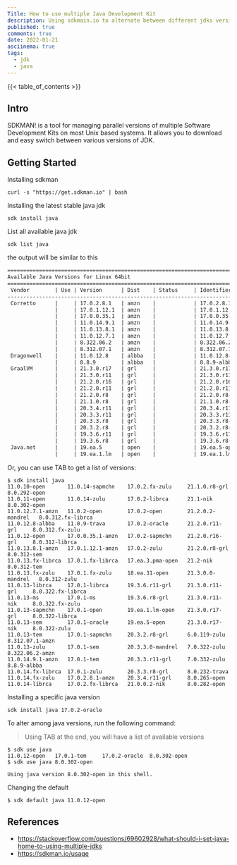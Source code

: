 ```yaml
---
Title: How to use multiple Java Development Kit
description: Using sdkmain.io to alternate between different jdks versions 
published: true
comments: true
date: 2022-01-21
asciinema: true
tags:
  - jdk
  - java
---
```


{{< table_of_contents >}}

## Intro

SDKMAN! is a tool for managing parallel versions of multiple Software Development Kits on most Unix based systems. It allows you to download and easy switch between various versions of JDK.

## Getting Started

Installing sdkman

```shell
curl -s "https://get.sdkman.io" | bash
```

Installing the latest stable java jdk

```shell
sdk install java
```

List all available java jdk

```shell
sdk list java
```

the output will be similar to this

```txt
================================================================================
Available Java Versions for Linux 64bit
================================================================================
 Vendor        | Use | Version      | Dist    | Status     | Identifier
--------------------------------------------------------------------------------
 Corretto      |     | 17.0.2.8.1   | amzn    |            | 17.0.2.8.1-amzn
               |     | 17.0.1.12.1  | amzn    |            | 17.0.1.12.1-amzn
               |     | 17.0.0.35.1  | amzn    |            | 17.0.0.35.1-amzn
               |     | 11.0.14.9.1  | amzn    |            | 11.0.14.9.1-amzn
               |     | 11.0.13.8.1  | amzn    |            | 11.0.13.8.1-amzn
               |     | 11.0.12.7.1  | amzn    |            | 11.0.12.7.1-amzn
               |     | 8.322.06.2   | amzn    |            | 8.322.06.2-amzn
               |     | 8.312.07.1   | amzn    |            | 8.312.07.1-amzn
 Dragonwell    |     | 11.0.12.8    | albba   |            | 11.0.12.8-albba
               |     | 8.8.9        | albba   |            | 8.8.9-albba
 GraalVM       |     | 21.3.0.r17   | grl     |            | 21.3.0.r17-grl
               |     | 21.3.0.r11   | grl     |            | 21.3.0.r11-grl
               |     | 21.2.0.r16   | grl     |            | 21.2.0.r16-grl
               |     | 21.2.0.r11   | grl     |            | 21.2.0.r11-grl
               |     | 21.2.0.r8    | grl     |            | 21.2.0.r8-grl
               |     | 21.1.0.r8    | grl     |            | 21.1.0.r8-grl
               |     | 20.3.4.r11   | grl     |            | 20.3.4.r11-grl
               |     | 20.3.3.r11   | grl     |            | 20.3.3.r11-grl
               |     | 20.3.3.r8    | grl     |            | 20.3.3.r8-grl
               |     | 20.3.2.r8    | grl     |            | 20.3.2.r8-grl
               |     | 19.3.6.r11   | grl     |            | 19.3.6.r11-grl
               |     | 19.3.6.r8    | grl     |            | 19.3.6.r8-grl
 Java.net      |     | 19.ea.5      | open    |            | 19.ea.5-open
               |     | 19.ea.1.lm   | open    |            | 19.ea.1.lm-open
```

Or, you can use TAB to get a list of versions:

```shell
$ sdk install java 
11.0.10-open       11.0.14-sapmchn    17.0.2.fx-zulu     21.1.0.r8-grl      8.0.292-open
11.0.11-open       11.0.14-zulu       17.0.2-librca      21.1-nik           8.0.302-open
11.0.12.7.1-amzn   11.0.2-open        17.0.2-open        21.2.0.2-mandrel   8.0.312.fx-librca
11.0.12.8-albba    11.0.9-trava       17.0.2-oracle      21.2.0.r11-grl     8.0.312.fx-zulu
11.0.12-open       17.0.0.35.1-amzn   17.0.2-sapmchn     21.2.0.r16-grl     8.0.312-librca
11.0.13.8.1-amzn   17.0.1.12.1-amzn   17.0.2-zulu        21.2.0.r8-grl      8.0.312-sem
11.0.13.fx-librca  17.0.1.fx-librca   17.ea.3.pma-open   21.2-nik           8.0.312-tem
11.0.13.fx-zulu    17.0.1.fx-zulu     18.ea.31-open      21.3.0.0-mandrel   8.0.312-zulu
11.0.13-librca     17.0.1-librca      19.3.6.r11-grl     21.3.0.r11-grl     8.0.322.fx-librca
11.0.13-ms         17.0.1-ms          19.3.6.r8-grl      21.3.0.r11-nik     8.0.322.fx-zulu
11.0.13-sapmchn    17.0.1-open        19.ea.1.lm-open    21.3.0.r17-grl     8.0.322-librca
11.0.13-sem        17.0.1-oracle      19.ea.5-open       21.3.0.r17-nik     8.0.322-zulu
11.0.13-tem        17.0.1-sapmchn     20.3.2.r8-grl      6.0.119-zulu       8.312.07.1-amzn
11.0.13-zulu       17.0.1-sem         20.3.3.0-mandrel   7.0.322-zulu       8.322.06.2-amzn
11.0.14.9.1-amzn   17.0.1-tem         20.3.3.r11-grl     7.0.332-zulu       8.8.9-albba
11.0.14.fx-librca  17.0.1-zulu        20.3.3.r8-grl      8.0.232-trava      
11.0.14.fx-zulu    17.0.2.8.1-amzn    20.3.4.r11-grl     8.0.265-open       
11.0.14-librca     17.0.2.fx-librca   21.0.0.2-nik       8.0.282-open       
``` 

Installing a specific java version

```shell
sdk install java 17.0.2-oracle
```

To alter among java versions, run the following command: 
> Using TAB at the end, you will have a list of available versions

```shell
$ sdk use java
11.0.12-open   17.0.1-tem     17.0.2-oracle  8.0.302-open
$ sdk use java 8.0.302-open

Using java version 8.0.302-open in this shell.
```

Changing the default

```shell
$ sdk default java 11.0.12-open
```

## References

* https://stackoverflow.com/questions/69602928/what-should-i-set-java-home-to-using-multiple-jdks
* https://sdkman.io/usage

